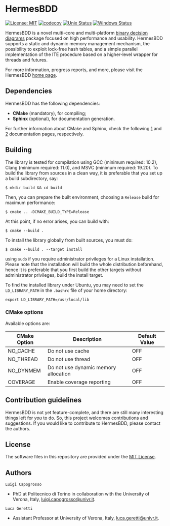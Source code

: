 # HermesBDD #

[![License: MIT](https://img.shields.io/badge/License-MIT-yellow.svg)](https://opensource.org/licenses/MIT)
[![codecov](https://codecov.io/gh/luigicapogrosso/HermesBDD/branch/main/graph/badge.svg)](https://codecov.io/gh/luigicapogrosso/HermesBDD)
[![Unix Status](https://github.com/luigicapogrosso/HermesBDD/workflows/Unix/badge.svg)](https://github.com/luigicapogrosso/HermesBDD/actions/workflows/unix.yml)
[![Windows Status](https://github.com/luigicapogrosso/HermesBDD/workflows/Windows/badge.svg)](https://github.com/luigicapogrosso/HermesBDD/actions/workflows/windows.yml)

HermesBDD is a novel multi-core and multi-platform [binary decision diagrams](https://en.wikipedia.org/wiki/Binary_decision_diagram) package focused on high performance and usability. HermesBDD supports a static and dynamic memory management mechanism, the possibility to exploit lock-free hash tables, and a simple parallel implementation of the ITE procedure based on a higher-level wrapper for threads and futures.

For more information, progress reports, and more, please visit the HermesBDD [home page](https://luigicapogrosso.github.io/HermesBDD/).

## Dependencies ##

HermesBDD has the following dependencies:

- **CMake** (mandatory), for compiling;
- **Sphinx** (optional), for documentation generation.

For further information about CMake and Sphinx, check the following [1](https://cmake.org/) and [2](https://www.sphinx-doc.org/en/master/) documentation pages, respectively.

## Building ##

The library is tested for compilation using GCC (minimum required: 10.2), Clang (minimum required: 11.0), and MSVC (minimum required: 19.20). To build the library from sources in a clean way, it is preferable that you set up a build subdirectory, say:

```
$ mkdir build && cd build
```

Then, you can prepare the built environment, choosing a `Release` build for maximum performance:

```
$ cmake .. -DCMAKE_BUILD_TYPE=Release
```

At this point, if no error arises, you can build with:

```
$ cmake --build .
```

To install the library globally from built sources, you must do:

```
$ cmake --build . --target install
```

using `sudo` if you require administrator privileges for a Linux installation. Please note that the installation will build the whole distribution beforehand, hence it is preferable that you first build the other targets without administrator privileges, build the install target.

To find the installed library under Ubuntu, you may need to set the `LD_LIBRARY_PATH` in the `.bashrc` file of your home directory:

```
export LD_LIBRARY_PATH=/usr/local/lib
```

### CMake options ###

Available options are:

| CMake Option | Description                          | Default Value |
| ------------ | ------------------------------------ | ------------- |
| NO_CACHE     | Do not use cache                     | OFF           |
| NO_THREAD    | Do not use thread                    | OFF           |
| NO_DYNMEM    | Do not use dynamic memory allocation | OFF           |
| COVERAGE     | Enable coverage reporting            | OFF           |

## Contribution guidelines ##

HermesBDD is not yet feature-complete, and there are still many interesting things left
for _you_ to do. So, this project welcomes contributions and suggestions. If you would
like to contribute to HermesBDD, please contact the authors.

## License ##

The software files in this repository are provided under the [MIT License](./LICENSE).

## Authors ##

`Luigi Capogrosso`
- PhD at Politecnico di Torino in collaboration with the University of Verona, Italy, [luigi.capogrosso@univr.it](mailto:luigi.capogrosso@univr.it).

`Luca Geretti`
- Assistant Professor at University of Verona, Italy, [luca.geretti@univr.it](mailto:luca.geretti@univr.it).
